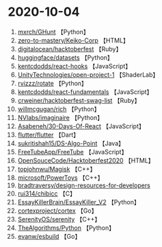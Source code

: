 # 2020-10-04

1. [mxrch/GHunt](https://github.com/mxrch/GHunt) 【Python】
2. [zero-to-mastery/Keiko-Corp](https://github.com/zero-to-mastery/Keiko-Corp) 【HTML】
3. [digitalocean/hacktoberfest](https://github.com/digitalocean/hacktoberfest) 【Ruby】
4. [huggingface/datasets](https://github.com/huggingface/datasets) 【Python】
5. [kentcdodds/react-hooks](https://github.com/kentcdodds/react-hooks) 【JavaScript】
6. [UnityTechnologies/open-project-1](https://github.com/UnityTechnologies/open-project-1) 【ShaderLab】
7. [rvizzz/rotate](https://github.com/rvizzz/rotate) 【Python】
8. [kentcdodds/react-fundamentals](https://github.com/kentcdodds/react-fundamentals) 【JavaScript】
9. [crweiner/hacktoberfest-swag-list](https://github.com/crweiner/hacktoberfest-swag-list) 【Ruby】
10. [willmcgugan/rich](https://github.com/willmcgugan/rich) 【Python】
11. [NVlabs/imaginaire](https://github.com/NVlabs/imaginaire) 【Python】
12. [Asabeneh/30-Days-Of-React](https://github.com/Asabeneh/30-Days-Of-React) 【JavaScript】
13. [flutter/flutter](https://github.com/flutter/flutter) 【Dart】
14. [sukritishah15/DS-Algo-Point](https://github.com/sukritishah15/DS-Algo-Point) 【Java】
15. [FreeTubeApp/FreeTube](https://github.com/FreeTubeApp/FreeTube) 【JavaScript】
16. [OpenSouceCode/Hacktoberfest2020](https://github.com/OpenSouceCode/Hacktoberfest2020) 【HTML】
17. [topjohnwu/Magisk](https://github.com/topjohnwu/Magisk) 【C++】
18. [microsoft/PowerToys](https://github.com/microsoft/PowerToys) 【C++】
19. [bradtraversy/design-resources-for-developers](https://github.com/bradtraversy/design-resources-for-developers) 
20. [rui314/chibicc](https://github.com/rui314/chibicc) 【C】
21. [EssayKillerBrain/EssayKiller_V2](https://github.com/EssayKillerBrain/EssayKiller_V2) 【Python】
22. [cortexproject/cortex](https://github.com/cortexproject/cortex) 【Go】
23. [SerenityOS/serenity](https://github.com/SerenityOS/serenity) 【C++】
24. [TheAlgorithms/Python](https://github.com/TheAlgorithms/Python) 【Python】
25. [evanw/esbuild](https://github.com/evanw/esbuild) 【Go】
